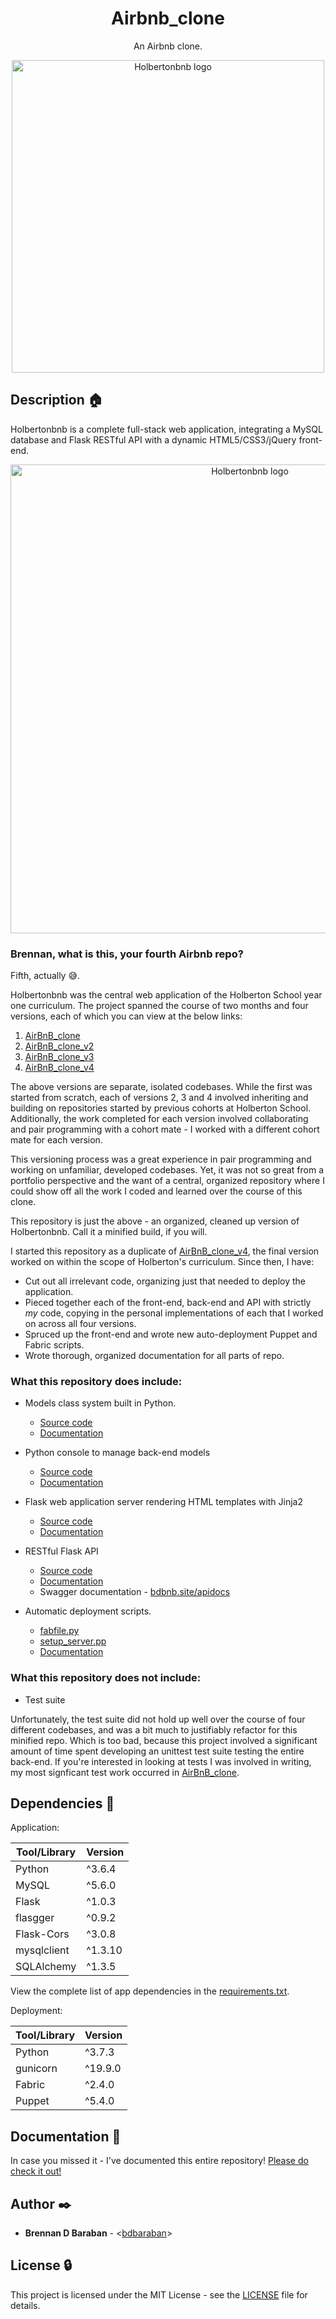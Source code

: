 <h1 align="center">Airbnb_clone</h1>
<p align="center">An Airbnb clone.</p>

<p align="center">
  <img src="https://github.com/bdbaraban/holbertonbnb/blob/master/assets/hbnb-logo.png"
       alt="Holbertonbnb logo"
       width="500"
  >
</p>

## Description :house:

Holbertonbnb is a complete full-stack web application, integrating a MySQL database and Flask RESTful API with a dynamic
HTML5/CSS3/jQuery front-end.

<p align="center">
  <img src="https://github.com/bdbaraban/holbertonbnb/blob/master/assets/hbnb-stack.png"
       alt="Holbertonbnb logo"
       width="750"
  >
</p>

### Brennan, what is this, your fourth Airbnb repo?

Fifth, actually :sweat_smile:.

Holbertonbnb was the central web application of the Holberton School year one curriculum. The project spanned the course of two months and four versions, each of which you can view at the below links:

1. [AirBnB_clone](https://github.com/bdbaraban/AirBnB_clone)
2. [AirBnB_clone_v2](https://github.com/bdbaraban/AirBnB_clone_v2)
3. [AirBnB_clone_v3](https://github.com/bdbaraban/AirBnB_clone_v3)
4. [AirBnB_clone_v4](https://github.com/bdbaraban/AirBnB_clone_v4)

The above versions are separate, isolated codebases. While the first was started from scratch, each of versions 2, 3 and 4 involved inheriting and building on repositories started by previous cohorts at Holberton School. Additionally, the work completed for each version involved collaborating and pair programming with a cohort mate - I worked with a different cohort mate for each version.

This versioning process was a great experience in pair programming and working on unfamiliar, developed codebases. Yet, it was not so great from a portfolio perspective and the want of a central, organized repository where I could show off all the work I coded and learned over the course of this clone.

This repository is just the above - an organized, cleaned up version of Holbertonbnb. Call it a minified build, if you will.

I started this repository as a duplicate of [AirBnB_clone_v4](https://github.com/bdbaraban/AirBnB_clone_v4), the final version worked on within the scope of Holberton's curriculum. Since then, I have:

- Cut out all irrelevant code, organizing just that needed to deploy the application.
- Pieced together each of the front-end, back-end and API with strictly _my_ code, copying in the personal implementations of each that I worked on across all four versions.
- Spruced up the front-end and wrote new auto-deployment Puppet and Fabric scripts.
- Wrote thorough, organized documentation for all parts of repo.

### What this repository does include:

- Models class system built in Python.

  - [Source code](./models)
  - [Documentation](./documentation/MODELS.md)

- Python console to manage back-end models

  - [Source code](./console.py)
  - [Documentation](./documentation/CONSOLE.md)

- Flask web application server rendering HTML templates with Jinja2

  - [Source code](./web_flask)
  - [Documentation](./documentation/WEB_FLASK.md)

- RESTful Flask API

  - [Source code](./api)
  - [Documentation](./documentation/API.md)
  - Swagger documentation - [bdbnb.site/apidocs](https://bdbnb.site/apidocs)

- Automatic deployment scripts.
  - [fabfile.py](./fabfile.py)
  - [setup_server.pp](./setup_server.pp)
  - [Documentation](./documentation/DEPLOYMENT.md)

### What this repository does not include:

- Test suite

Unfortunately, the test suite did not hold up well over the course of four different codebases, and was a bit much to justifiably refactor for this minified repo. Which is too bad, because this project involved a significant amount of time spent developing an unittest test suite testing the entire back-end. If you're interested in looking at tests I was involved in writing, my most signficant test work occurred in [AirBnB_clone](https://github.com/bdbaraban/AirBnB_clone).

## Dependencies :couple:

Application:

| Tool/Library | Version |
| ------------ | ------- |
| Python       | ^3.6.4  |
| MySQL        | ^5.6.0  |
| Flask        | ^1.0.3  |
| flasgger     | ^0.9.2  |
| Flask-Cors   | ^3.0.8  |
| mysqlclient  | ^1.3.10 |
| SQLAlchemy   | ^1.3.5  |

View the complete list of app dependencies in the [requirements.txt](./requirements.txt).

Deployment:

| Tool/Library | Version |
| ------------ | ------- |
| Python       | ^3.7.3  |
| gunicorn     | ^19.9.0 |
| Fabric       | ^2.4.0  |
| Puppet       | ^5.4.0  |

## Documentation :book:

In case you missed it - I've documented this entire repository! [Please do check it out!](./documentation)

## Author :black_nib:

- **Brennan D Baraban** - <[bdbaraban](https://github.com/bdbaraban)>

## License :lock:

This project is licensed under the MIT License - see the [LICENSE](./LICENSE) file for details.
